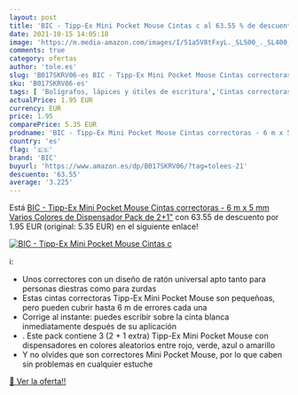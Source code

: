 ```yaml
---
layout: post
title: 'BIC - Tipp-Ex Mini Pocket Mouse Cintas c al 63.55 % de descuento'
date: 2021-10-15 14:05:18
image: 'https://m.media-amazon.com/images/I/51a5V8tFxyL._SL500_._SL400_.jpg'
comments: true
category: ofertas
author: 'tole.es'
slug: 'B017SKRV06-es BIC - Tipp-Ex Mini Pocket Mouse Cintas correctoras - 6 m x...'
sku: 'B017SKRV06-es'
tags: [ 'Bolígrafos, lápices y útiles de escritura','Cintas correctoras de tinta','Correctores y gomas de borrar','Oficina y papelería','bic','tipp-ex', ]
actualPrice: 1.95 EUR
currency: EUR
price: 1.95
comparePrice: 5.35 EUR
prodname: 'BIC - Tipp-Ex Mini Pocket Mouse Cintas correctoras - 6 m x 5 mm  Varios Colores de Dispensador  Pack de 2+1"'
country: 'es'
flag: '🇪🇸'
brand: 'BIC'
buyurl: 'https://www.amazon.es/dp/B017SKRV06/?tag=tolees-21'
descuento: '63.55'
average: '3.225'
---
```


Está [BIC - Tipp-Ex Mini Pocket Mouse Cintas correctoras - 6 m x 5 mm  Varios Colores de Dispensador  Pack de 2+1"](https://www.amazon.es/dp/B017SKRV06/?tag=tolees-21) con 63.55 de descuento por 1.95 EUR (original: 5.35 EUR) en el siguiente enlace!

[![BIC - Tipp-Ex Mini Pocket Mouse Cintas c](https://m.media-amazon.com/images/I/51a5V8tFxyL._SL500_._SL400_.jpg)](https://www.amazon.es/dp/B017SKRV06/?tag=tolees-21)

ℹ️:

- Unos correctores con un diseño de ratón universal apto tanto para personas diestras como para zurdas
- Estas cintas correctoras Tipp-Ex Mini Pocket Mouse son pequeñoas, pero pueden cubrir hasta 6 m de errores cada una
- Corrige al instante: puedes escribir sobre la cinta blanca inmediatamente después de su aplicación
- . Este pack contiene 3 (2 + 1 extra) Tipp-Ex Mini Pocket Mouse con dispensadores en colores aleatorios entre rojo, verde, azul o amarillo
- Y no olvides que son correctores Mini Pocket Mouse, por lo que caben sin problemas en cualquier estuche

[🛒 Ver la oferta!!](https://www.amazon.es/dp/B017SKRV06/?tag=tolees-21)
